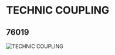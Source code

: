 # TECHNIC COUPLING
## 76019
![TECHNIC COUPLING](https://lc-www-live-s.legocdn.com/media/bricks/5/2/4270486.jpg)